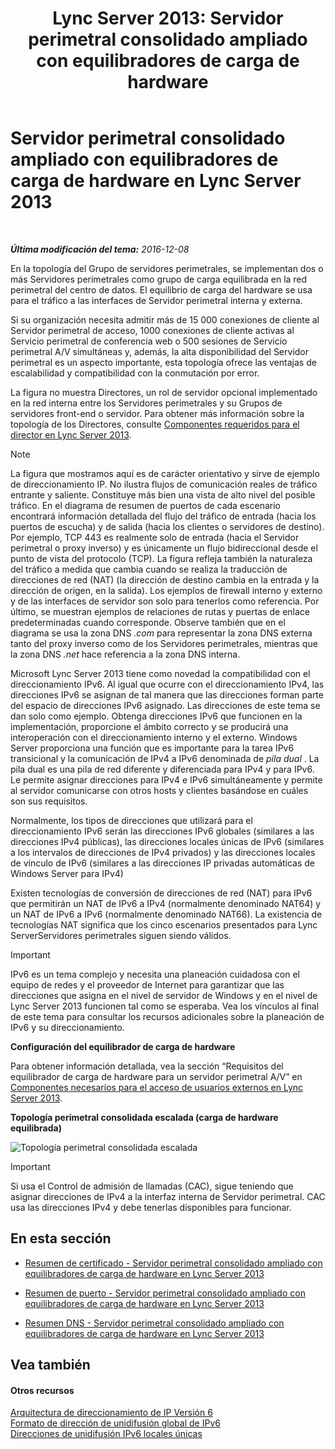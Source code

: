 ﻿---
title: 'Lync Server 2013: Servidor perimetral consolidado ampliado con equilibradores de carga de hardware'
TOCTitle: Servidor perimetral consolidado ampliado con equilibradores de carga de hardware
ms:assetid: 6783e225-9677-415a-8731-0bf2e2c4cf8b
ms:mtpsurl: https://technet.microsoft.com/es-es/library/Gg398478(v=OCS.15)
ms:contentKeyID: 48275538
ms.date: 01/07/2017
mtps_version: v=OCS.15
ms.translationtype: HT
---

# Servidor perimetral consolidado ampliado con equilibradores de carga de hardware en Lync Server 2013

 

_**Última modificación del tema:** 2016-12-08_

En la topología del Grupo de servidores perimetrales, se implementan dos o más Servidores perimetrales como grupo de carga equilibrada en la red perimetral del centro de datos. El equilibrio de carga del hardware se usa para el tráfico a las interfaces de Servidor perimetral interna y externa.

Si su organización necesita admitir más de 15 000 conexiones de cliente al Servidor perimetral de acceso, 1000 conexiones de cliente activas al Servicio perimetral de conferencia web o 500 sesiones de Servicio perimetral A/V simultáneas y, además, la alta disponibilidad del Servidor perimetral es un aspecto importante, esta topología ofrece las ventajas de escalabilidad y compatibilidad con la conmutación por error.

La figura no muestra Directores, un rol de servidor opcional implementado en la red interna entre los Servidores perimetrales y su Grupos de servidores front-end o servidor. Para obtener más información sobre la topología de los Directores, consulte [Componentes requeridos para el director en Lync Server 2013](lync-server-2013-components-required-for-the-director.md).


> [!NOTE]
> La figura que mostramos aquí es de carácter orientativo y sirve de ejemplo de direccionamiento&nbsp;IP. No ilustra flujos de comunicación reales de tráfico entrante y saliente. Constituye más bien una vista de alto nivel del posible tráfico. En el diagrama de resumen de puertos de cada escenario encontrará información detallada del flujo del tráfico de entrada (hacia los puertos de escucha) y de salida (hacia los clientes o servidores de destino). Por ejemplo, TCP&nbsp;443 es realmente solo de entrada (hacia el Servidor perimetral o proxy inverso) y es únicamente un flujo bidireccional desde el punto de vista del protocolo (TCP). La figura refleja también la naturaleza del tráfico a medida que cambia cuando se realiza la traducción de direcciones de red (NAT) (la dirección de destino cambia en la entrada y la dirección de origen, en la salida). Los ejemplos de firewall interno y externo y de las interfaces de servidor son solo para tenerlos como referencia. Por último, se muestran ejemplos de relaciones de rutas y puertas de enlace predeterminadas cuando corresponde. Observe también que en el diagrama se usa la zona DNS <EM>.com</EM> para representar la zona DNS externa tanto del proxy inverso como de los Servidores perimetrales, mientras que la zona DNS <EM>.net</EM> hace referencia a la zona DNS interna.



Microsoft Lync Server 2013 tiene como novedad la compatibilidad con el direccionamiento IPv6. Al igual que ocurre con el direccionamiento IPv4, las direcciones IPv6 se asignan de tal manera que las direcciones forman parte del espacio de direcciones IPv6 asignado. Las direcciones de este tema se dan solo como ejemplo. Obtenga direcciones IPv6 que funcionen en la implementación, proporcione el ámbito correcto y se producirá una interoperación con el direccionamiento interno y el externo. Windows Server proporciona una función que es importante para la tarea IPv6 transicional y la comunicación de IPv4 a IPv6 denominada de *pila dual* . La pila dual es una pila de red diferente y diferenciada para IPv4 y para IPv6. Le permite asignar direcciones para IPv4 e IPv6 simultáneamente y permite al servidor comunicarse con otros hosts y clientes basándose en cuáles son sus requisitos.

Normalmente, los tipos de direcciones que utilizará para el direccionamiento IPv6 serán las direcciones IPv6 globales (similares a las direcciones IPv4 públicas), las direcciones locales únicas de IPv6 (similares a los intervalos de direcciones de IPv4 privados) y las direcciones locales de vínculo de IPv6 (similares a las direcciones IP privadas automáticas de Windows Server para IPv4)

Existen tecnologías de conversión de direcciones de red (NAT) para IPv6 que permitirán un NAT de IPv6 a IPv4 (normalmente denominado NAT64) y un NAT de IPv6 a IPv6 (normalmente denominado NAT66). La existencia de tecnologías NAT significa que los cinco escenarios presentados para Lync ServerServidores perimetrales siguen siendo válidos.

> [!IMPORTANT]  
> IPv6 es un tema complejo y necesita una planeación cuidadosa con el equipo de redes y el proveedor de Internet para garantizar que las direcciones que asigna en el nivel de servidor de Windows y en el nivel de Lync Server 2013 funcionen tal como se esperaba. Vea los vínculos al final de este tema para consultar los recursos adicionales sobre la planeación de IPv6 y su direccionamiento.



**Configuración del equilibrador de carga de hardware**

Para obtener información detallada, vea la sección “Requisitos del equilibrador de carga de hardware para un servidor perimetral A/V” en [Componentes necesarios para el acceso de usuarios externos en Lync Server 2013](lync-server-2013-components-required-for-external-user-access.md).

**Topología perimetral consolidada escalada (carga de hardware equilibrada)**

![Topología perimetral consolidada escalada](images/Gg398478.3a57cd0d-8de4-4ecc-a783-4dff5b3456a2(OCS.15).jpg "Topología perimetral consolidada escalada")

> [!IMPORTANT]  
> Si usa el Control de admisión de llamadas (CAC), sigue teniendo que asignar direcciones de IPv4 a la interfaz interna de Servidor perimetral. CAC usa las direcciones IPv4 y debe tenerlas disponibles para funcionar.



## En esta sección

  - [Resumen de certificado - Servidor perimetral consolidado ampliado con equilibradores de carga de hardware en Lync Server 2013](lync-server-2013-certificate-summary-scaled-consolidated-edge-with-hardware-load-balancers.md)

  - [Resumen de puerto - Servidor perimetral consolidado ampliado con equilibradores de carga de hardware en Lync Server 2013](lync-server-2013-port-summary-scaled-consolidated-edge-with-hardware-load-balancers.md)

  - [Resumen DNS - Servidor perimetral consolidado ampliado con equilibradores de carga de hardware en Lync Server 2013](lync-server-2013-dns-summary-scaled-consolidated-edge-with-hardware-load-balancers.md)

## Vea también

#### Otros recursos

[Arquitectura de direccionamiento de IP Versión 6](http://tools.ietf.org/html/rfc4291)  
[Formato de dirección de unidifusión global de IPv6](http://tools.ietf.org/html/rfc3587)  
[Direcciones de unidifusión IPv6 locales únicas](http://tools.ietf.org/html/rfc4193)

